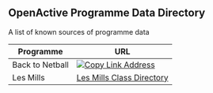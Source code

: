 ## OpenActive Programme Data Directory
A list of known sources of programme data

| Programme                      | URL                                                                                                                                                   |
|--------------------------------|-------------------------------------------------------------------------------------------------------------------------------------------------------|
| Back to Netball                | [![Copy Link Address](https://img.shields.io/static/v1.svg?label=Right%20Click&message=Copy%20Link%20Address&color=green)](https://www.openactive.io/examples/brand.json) |
| Les Mills                      | [Les Mills Class Directory]()                                                                                                                         |

